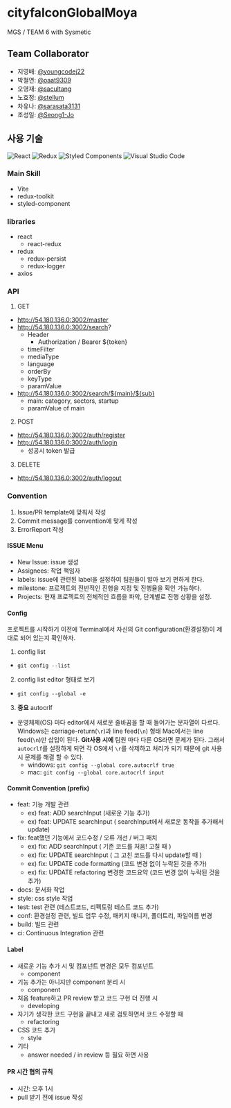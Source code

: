 # cityfalconGlobalMoya

MGS / TEAM 6 with Sysmetic

## Team Collaborator

- 지영배: [@youngcodej22](https://github.com/youngcodej22)
- 박철연: [@oaat9309](https://github.com/oaat9309)
- 오영재: [@sacultang](https://github.com/sacultang)
- 노효정: [@stellum](https://github.com/stellum)
- 차유나: [@sarasata3131](https://github.com/sarasata3131)
- 조성일: [@Seong1-Jo](https://github.com/Seong1-Jo)

## 사용 기술

![React](https://img.shields.io/badge/react-%2320232a.svg?style=for-the-badge&logo=react&logoColor=%2361DAFB)
![Redux](https://img.shields.io/badge/redux-%23593d88.svg?style=for-the-badge&logo=redux&logoColor=white)
![Styled Components](https://img.shields.io/badge/styled--components-DB7093?style=for-the-badge&logo=styled-components&logoColor=white)
![Visual Studio Code](https://img.shields.io/badge/Visual%20Studio%20Code-0078d7.svg?style=for-the-badge&logo=visual-studio-code&logoColor=white)

### Main Skill

- Vite
- redux-toolkit
- styled-component

### libraries

- react
  - react-redux
- redux
  - redux-persist
  - redux-logger
- axios

### API

1. GET

- http://54.180.136.0:3002/master
- http://54.180.136.0:3002/search?
  - Header
    - Authorization / Bearer ${token}
  - timeFilter
  - mediaType
  - language
  - orderBy
  - keyType
  - paramValue
- http://54.180.136.0:3002/search/${main}/${sub}
  - main: category, sectors, startup
  - paramValue of main

2. POST

- http://54.180.136.0:3002/auth/register
- http://54.180.136.0:3002/auth/login
  - 성공시 token 발급

3. DELETE

- http://54.180.136.0:3002/auth/logout

### Convention

1. Issue/PR template에 맞춰서 작성
2. Commit message를 convention에 맞게 작성
3. ErrorReport 작성

#### ISSUE Menu

- New Issue: issue 생성
- Assignees: 작업 책임자
- labels: issue에 관련된 label을 설정하여 팀원들이 알아 보기 편하게 한다.
- milestone: 프로젝트의 전반적인 진행을 지정 및 진행율을 확인 가능하다.
- Projects: 현재 프로젝트의 전체적인 흐름을 파악, 단계별로 진행 상황을 설정.

#### Config

프로젝트를 시작하기 이전에 Terminal에서 자신의 Git configuration(환경설정)이 제대로 되어 있는지 확인하자.

1. config list

- `git config --list`

2. config list editor 형태로 보기

- `git config --global -e`

3. **중요** autocrlf

- 운영체제(OS) 마다 editor에서 새로운 줄바꿈을 할 때 들어가는 문자열이 다르다. Windows는 carriage-return(`\r`)과 line feed(`\n`) 형태 Mac에서는 line feed(`\n`)만 삽입이 된다. **Git사용 시에** 팀원 마다 다른 OS라면 문제가 된다. 그래서 `autocrlf`를 설정하게 되면 각 OS에서 `\r`를 삭제하고 처리가 되기 때문에 git 사용 시 문제를 해결 할 수 있다.
  - windows: `git config --global core.autocrlf true`
  - mac: `git config --global core.autocrlf input`

#### Commit Convention (prefix)

- feat: 기능 개발 관련
  - ex) feat: ADD searchInput (새로운 기능 추가)
  - ex) feat: UPDATE searchInput ( searchInput에서 새로운 동작을 추가해서 update)
- fix: feat했던 기능에서 코드수정 / 오류 개선 / 버그 패치
  - ex) fix: ADD searchInput ( 기존 코드를 처음! 고칠 때 )
  - ex) fix: UPDATE searchInput ( 그 고친 코드를 다시 update할 때 )
  - ex) fix: UPDATE code formatting (코드 변경 없이 누락된 것을 추가)
  - ex) fix: UPDATE refactoring 변경한 코드요약 (코드 변경 없이 누락된 것을 추가)
- docs: 문서화 작업
- style: css style 작업
- test: test 관련 (테스트코드, 리펙토링 테스트 코드 추가)
- conf: 환경설정 관련, 빌드 업무 수정, 패키지 매니저, 폴더트리, 파일이름 변경
- build: 빌드 관련
- ci: Continuous Integration 관련

#### Label
- 새로운 기능 추가 시 및 컴포넌트 변경은 모두 컴포넌트
    - component
- 기능 추가는 아니지만 component 분리 시
    - component
- 처음 feature하고 PR review 받고 코드 구현 더 진행 시
    - developing
- 자기가 생각한 코드 구현을 끝내고 새로 검토하면서 코드 수정할 때
    - refactoring
- CSS 코드 추가
    - style
- 기타
    - answer needed / in review 등 필요 하면 사용

#### PR 시간 협의 규칙
- 시간: 오후 1시
- pull 받기 전에 issue 작성
